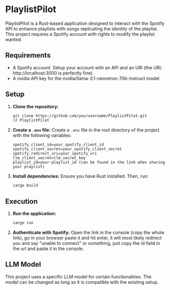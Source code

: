 # PlaylistPilot

PlaylistPilot is a Rust-based application designed to interact with the Spotify API to enhance playlists with songs replicating the identity of the playlist.
This project requires a Spotify account with rights to modify the playlist wanted.

## Requirements
- A Spotify account. Setup your account with an API and an URI (the URI: http://localhost:3000 is perfectly fine).
- A nvidia API key for the nvidia/llama-3.1-nemotron-70b-instruct model.
## Setup

1. **Clone the repository:**
    ```sh
    git clone https://github.com/yourusername/PlaylistPilot.git
    cd PlaylistPilot
    ```

2. **Create a `.env` file:**
    Create a `.env` file in the root directory of the project with the following variables:
    ```env
    spotify_client_id=your_spotify_client_id
    spotify_client_secret=your_spotify_client_secret
    spotify_redirect_uri=your_spotify_uri
    llm_client_secret=llm_secret_key
    playlist_id=your-playlist_id (can be found in the link when sharing your playlist)
    ```

3. **Install dependencies:**
    Ensure you have Rust installed. Then, run:
    ```sh
    cargo build
    ```

## Execution

1. **Run the application:**
    ```sh
    cargo run
    ```

2. **Authenticate with Spotify:**
    Open the link in the console (copy the whole link), go in your browser paste it and hit enter, it will most likely redirect you and say "unable to connect"
    or something, just copy the id field in the url and paste it in the console.

## LLM Model

This project uses a specific LLM model for certain functionalities. The model can be changed as long as it is compatible with the existing setup.

